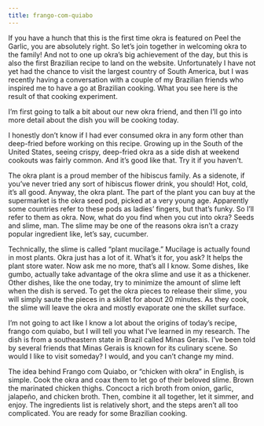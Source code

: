 ```yaml
---
title: frango-com-quiabo
---
```


If you have a hunch that this is the first time okra is featured on Peel the Garlic, you are absolutely right. So let’s join together in welcoming okra to the family! And not to one up okra’s big achievement of the day, but this is also the first Brazilian recipe to land on the website. Unfortunately I have not yet had the chance to visit the largest country of South America, but I was recently having a conversation with a couple of my Brazilian friends who inspired me to have a go at Brazilian cooking. What you see here is the result of that cooking experiment.

I’m first going to talk a bit about our new okra friend, and then I’ll go into more detail about the dish you will be cooking today.

I honestly don’t know if I had ever consumed okra in any form other than deep-fried before working on this recipe. Growing up in the South of the United States, seeing crispy, deep-fried okra as a side dish at weekend cookouts was fairly common. And it’s good like that. Try it if you haven’t.

The okra plant is a proud member of the hibiscus family. As a sidenote, if you’ve never tried any sort of hibiscus flower drink, you should! Hot, cold, it’s all good. Anyway, the okra plant. The part of the plant you can buy at the supermarket is the okra seed pod, picked at a very young age. Apparently some countries refer to these pods as ladies’ fingers, but that’s funky. So I’ll refer to them as okra. Now, what do you find when you cut into okra? Seeds and slime, man. The slime may be one of the reasons okra isn’t a crazy popular ingredient like, let’s say, cucumber.

Technically, the slime is called “plant mucilage.” Mucilage is actually found in most plants. Okra just has a lot of it. What’s it for, you ask? It helps the plant store water. Now ask me no more, that’s all I know. Some dishes, like gumbo, actually take advantage of the okra slime and use it as a thickener. Other dishes, like the one today, try to minimize the amount of slime left when the dish is served. To get the okra pieces to release their slime, you will simply saute the pieces in a skillet for about 20 minutes. As they cook, the slime will leave the okra and mostly evaporate one the skillet surface.

I’m not going to act like I know a lot about the origins of today’s recipe, frango com quiabo, but I will tell you what I’ve learned in my research. The dish is from a southeastern state in Brazil called Minas Gerais. I’ve been told by several friends that Minas Gerais is known for its culinary scene. So would I like to visit someday? I would, and you can’t change my mind.

The idea behind Frango com Quiabo, or “chicken with okra” in English, is simple. Cook the okra and coax them to let go of their beloved slime. Brown the marinated chicken thighs. Concoct a rich broth from onion, garlic, jalapeño, and chicken broth. Then, combine it all together, let it simmer, and enjoy. The ingredients list is relatively short, and the steps aren’t all too complicated. You are ready for some Brazilian cooking.
